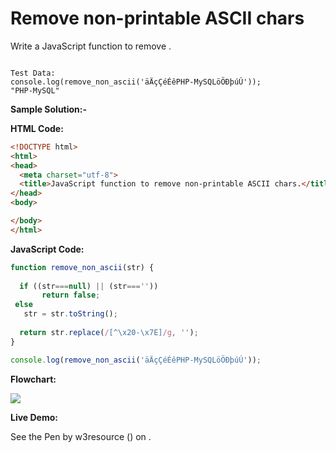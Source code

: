 # Remove non-printable ASCII chars

Write a JavaScript function to remove .

```

Test Data:
console.log(remove_non_ascii('äÄçÇéÉêPHP-MySQLöÖÐþúÚ'));
"PHP-MySQL"
```

**Sample Solution:-**

**HTML Code:**

```html
<!DOCTYPE html>
<html>
<head>
  <meta charset="utf-8">
  <title>JavaScript function to remove non-printable ASCII chars.</title>
</head>
<body>

</body>
</html>

```

**JavaScript Code:**

```js
function remove_non_ascii(str) {
  
  if ((str===null) || (str===''))
       return false;
 else
   str = str.toString();
  
  return str.replace(/[^\x20-\x7E]/g, '');
}

console.log(remove_non_ascii('äÄçÇéÉêPHP-MySQLöÖÐþúÚ'));

```

**Flowchart:**

![](https://www.w3resource.com/w3r_images/javascript-string-exercise-32.png)  

**Live Demo:**

<section class="expand-codepen"><p data-height="380" data-theme-id="0" data-slug-hash="jGLepN" data-default-tab="js,result" data-user="w3resource" data-embed-version="2" data-pen-title="JavaScript - common-editor-exercises" data-editable="true" class="codepen">See the Pen by w3resource () on .</p><codepen></codepen></section>